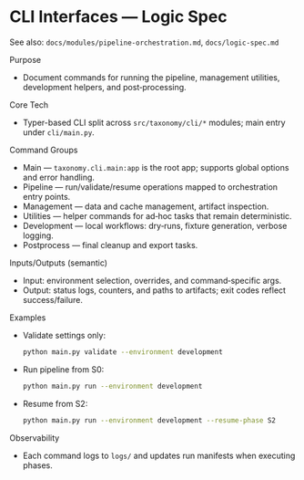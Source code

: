 # CLI Interfaces — Logic Spec

See also: `docs/modules/pipeline-orchestration.md`, `docs/logic-spec.md`

Purpose
- Document commands for running the pipeline, management utilities, development helpers, and post‑processing.

Core Tech
- Typer-based CLI split across `src/taxonomy/cli/*` modules; main entry under `cli/main.py`.

Command Groups
- Main — `taxonomy.cli.main:app` is the root app; supports global options and error handling.
- Pipeline — run/validate/resume operations mapped to orchestration entry points.
- Management — data and cache management, artifact inspection.
- Utilities — helper commands for ad‑hoc tasks that remain deterministic.
- Development — local workflows: dry‑runs, fixture generation, verbose logging.
- Postprocess — final cleanup and export tasks.

Inputs/Outputs (semantic)
- Input: environment selection, overrides, and command‑specific args.
- Output: status logs, counters, and paths to artifacts; exit codes reflect success/failure.

Examples
- Validate settings only:
  ```bash
  python main.py validate --environment development
  ```
- Run pipeline from S0:
  ```bash
  python main.py run --environment development
  ```
- Resume from S2:
  ```bash
  python main.py run --environment development --resume-phase S2
  ```

Observability
- Each command logs to `logs/` and updates run manifests when executing phases.

